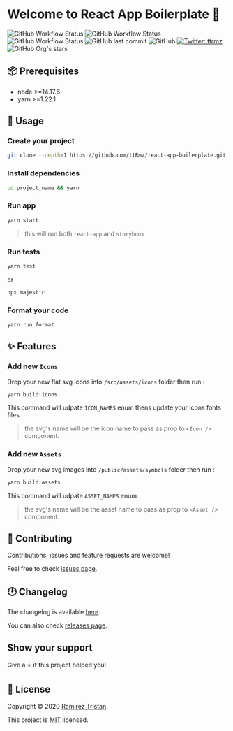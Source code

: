 # Welcome to React App Boilerplate 👋

![GitHub Workflow Status](https://img.shields.io/github/workflow/status/ttrmz/react-app-boilerplate/Build)
![GitHub Workflow Status](https://img.shields.io/github/workflow/status/ttrmz/react-app-boilerplate/Tests?label=tests)
![GitHub Workflow Status](https://img.shields.io/github/workflow/status/ttrmz/react-app-boilerplate/Lint?label=lint)
![GitHub last commit](https://img.shields.io/github/last-commit/ttrmz/react-app-boilerplate)
![GitHub](https://img.shields.io/github/license/ttrmz/react-app-boilerplate)
[![Twitter: ttrmz](https://img.shields.io/twitter/follow/ttrmz.svg?style=social)](https://twitter.com/ttrmz)
![GitHub Org's stars](https://img.shields.io/github/stars/ttRmz/react-app-boilerplate?style=social)

## 📦 Prerequisites

- node >=14.17.6
- yarn >=1.22.1

## 🚀 Usage

### Create your project

```sh
git clone --depth=1 https://github.com/ttRmz/react-app-boilerplate.git project_name
```

### Install dependencies

```sh
cd project_name && yarn
```

### Run app

```sh
yarn start
```

> this will run both `react-app` and `storybook`

### Run tests

```sh
yarn test
```

or

```sh
npx majestic
```

### Format your code

```sh
yarn run format
```

## ✨ Features

### Add new `Icons`

Drop your new flat svg icons into `/src/assets/icons` folder then run :

```sh
yarn build:icons
```

This command will udpate `ICON_NAMES` enum thens update your icons fonts files.

> the svg's name will be the icon name to pass as prop to `<Icon />` component.

### Add new `Assets`

Drop your new svg images into `/public/assets/symbols` folder then run :

```sh
yarn build:assets
```

This command will udpate `ASSET_NAMES` enum.

> the svg's name will be the asset name to pass as prop to `<Asset />` component.

## 🤝 Contributing

Contributions, issues and feature requests are welcome!

Feel free to check [issues page](https://github.com/ttrmz/react-app-boilerplate/issues).

## 🕑 Changelog

The changelog is available [here](./CHANGELOG.md).

You can also check [releases page](https://github.com/ttrmz/react-app-boilerplate/releases).

## Show your support

Give a ⭐️ if this project helped you!

## 📝 License

Copyright © 2020 [Ramirez Tristan](https://github.com/ttrmz).

This project is [MIT](https://github.com/ttrmz/react-app-boilerplate/blob/master/LICENSE) licensed.

[sb]: https://developers.facebook.com/tools/explorer/
